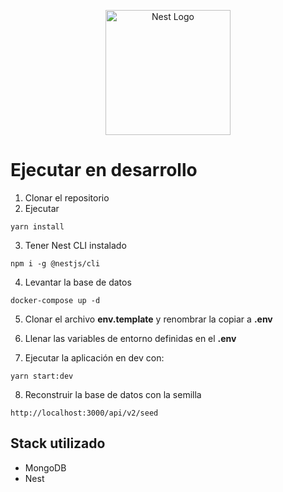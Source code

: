 <p align="center">
  <a href="http://nestjs.com/" target="blank"><img src="https://nestjs.com/img/logo-small.svg" width="200" alt="Nest Logo" /></a>
</p>

# Ejecutar en desarrollo
1. Clonar el repositorio
2. Ejecutar
```
yarn install
```
3. Tener Nest CLI instalado
```
npm i -g @nestjs/cli
```
4. Levantar la base de datos
```
docker-compose up -d
```
5. Clonar el archivo __env.template__ y renombrar la copiar a __.env__

6. Llenar las variables de entorno definidas en el __.env__

7. Ejecutar la aplicación en dev con:
```
yarn start:dev
```
8. Reconstruir la base de datos con la semilla
```
http://localhost:3000/api/v2/seed
```

## Stack utilizado
* MongoDB
* Nest


